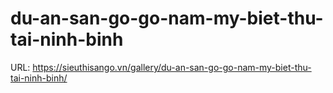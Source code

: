 # du-an-san-go-go-nam-my-biet-thu-tai-ninh-binh

URL: https://sieuthisango.vn/gallery/du-an-san-go-go-nam-my-biet-thu-tai-ninh-binh/